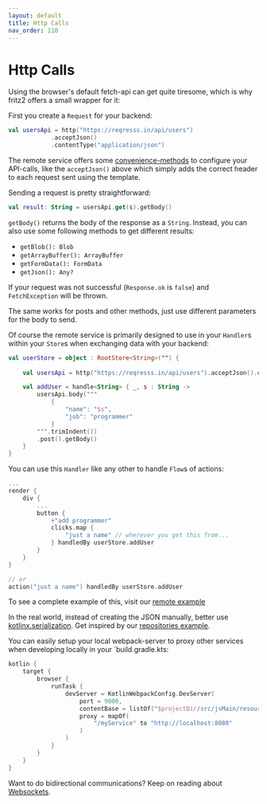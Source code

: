 ```yaml
---
layout: default
title: Http Calls
nav_order: 110
---
```

# Http Calls

Using the browser's default fetch-api can get quite tiresome, which is why fritz2 offers a small wrapper for it:

First you create a `Request` for your backend:
```kotlin
val usersApi = http("https://reqresss.in/api/users")
            .acceptJson()
            .contentType("application/json")
```
The remote service offers some [convenience-methods](https://api.fritz2.dev/core/core/dev.fritz2.remote/-request/index.html) to configure 
your API-calls, like the `acceptJson()` above which simply adds the correct header to each request sent using the template.

Sending a request is pretty straightforward:
```kotlin
val result: String = usersApi.get(s).getBody()
```
`getBody()` returns the body of the response as a `String`. Instead, you can also use some following methods to get different results:
* `getBlob(): Blob`
* `getArrayBuffer(): ArrayBuffer`
* `getFormData(): FormData`
* `getJson(): Any?`

If your request was not successful (`Response.ok` is `false`) and `FetchException` will be thrown.

The same works for posts and other methods, just use different parameters for the body to send.

Of course the remote service is primarily designed to use in your `Handler`s within your `Store`s when 
exchanging data with your backend:
```kotlin
val userStore = object : RootStore<String>("") {
    
    val usersApi = http("https://reqresss.in/api/users").acceptJson().contentType("application/json")

    val addUser = handle<String> { _, s : String ->
        usersApi.body("""
            {
                "name": "$s",
                "job": "programmer"
            }
        """.trimIndent())
        .post().getBody()
    }
}
``` 

You can use this `Handler` like any other to handle `Flow`s of actions:

```kotlin
... 
render {
    div {
        ...
        button {
            +"add programmer"
            clicks.map {
                "just a name" // wherever you get this from...
            } handledBy userStore.addUser
        }
    }
}

// or
action("just a name") handledBy userStore.addUser
```

To see a complete example of this, visit our 
[remote example](https://examples.fritz2.dev/remote/build/distributions/index.html)

In the real world, instead of creating the JSON manually, better use 
[kotlinx.serialization](https://github.com/Kotlin/kotlinx.serialization).
Get inspired by our [repositories example](https://examples.fritz2.dev/repositories/build/distributions/index.html).


You can easily setup your local webpack-server to proxy other services when developing locally in your `build.gradle.kts:

```kotlin
kotlin {
    target {
        browser {
            runTask {
                devServer = KotlinWebpackConfig.DevServer(
                    port = 9000,
                    contentBase = listOf("$projectDir/src/jsMain/resources"),
                    proxy = mapOf(
                        "/myService" to "http://localhost:8080"
                    )
                )
            }
        }
    }
}
```

Want to do bidirectional communications? Keep on reading about [Websockets](Websockets.html).